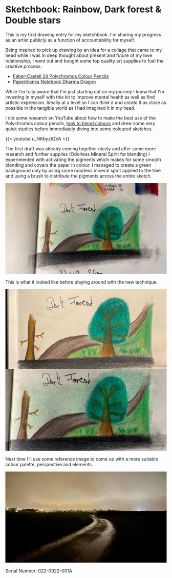 # Sketchbook: Rainbow, Dark forest & Double stars


This is my first drawing entry for my sketchbook. I'm sharing my progress as an artist publicly as a function of accountability for myself.

Being inspired to pick up drawing by an idea for a collage that came to my head while I was in deep thought about present and future of my love relationship, I went out and bought some top quality art supplies to fuel the creative process.

- [Faber-Castell 24 Polychromos Colour Pencils](https://www.faber-castell.de/produkte/PolychromosFarbstift24erMetalletui/110024)
- [Paperblanks Notebook Dharma Dragon](https://www.amazon.de/-/en/Paperblanks-Notebook-Softcover-Collection-Android/dp/1439753741/)

While I'm fully aware that I'm just starting out on my journey I knew that I'm investing in myself with this kit to improve mental health as well as find artistic expression. Ideally at a level so I can *think it* and *create it* as close as possible in the tangible world as I had imagined it in my head.

I did some research on YouTube about how to make the best use of the Polychromos colour pencils, [how to blend colours](https://www.youtube.com/watch?v=u_NKbyztQVA) and drew some very quick studies before immediately diving into some coloured sketches.

{{< youtube u_NKbyztQVA >}}

The first draft was already coming together nicely and after some more research and further supplies (Odorless Mineral Spirit for blending) I experimented with activating the pigments which makes for some smooth blending and covers the paper in colour. I managed to create a green background only by using some odorless mineral spirit applied to the tree and using a brush to distribute the pigments across the entire sketch.

![alt text](20220928-dark-forest.jpg "The dark forest.")

This is what it looked like before playing around with the new technique.

![alt text](20220928-dark-forest-before-after.jpg "The dark forest. Before and after comparison")

Next time I'll use some reference image to come up with a more suitable colour palette, perspective and elements.

![alt text](20220928-dark-road-inspiration.jpg "potential inspiration for the next iteration")

Serial Number: 022-0922-001A

